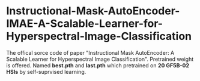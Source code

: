 # Instructional-Mask-AutoEncoder-IMAE-A-Scalable-Learner-for-Hyperspectral-Image-Classification
The offical sorce code of paper "Instructional Mask AutoEncoder: A Scalable Learner for Hyperspectral Image Classification". 
Pretrained weight is offered. Named **best.pth** and **last.pth** which pretrained on **20 GF5B-02 HSIs** by self-suprvised learning.

